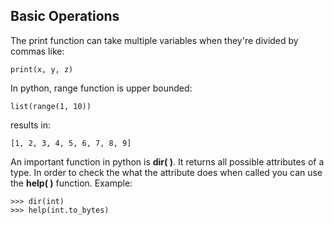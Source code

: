 ## Basic Operations  
The print function can take multiple variables when they're divided by commas like:  

    print(x, y, z)

In python, range function is upper bounded:

    list(range(1, 10))

results in:

    [1, 2, 3, 4, 5, 6, 7, 8, 9]

An important function in python is **dir( )**. It returns all possible attributes of a type. In order to check the what the attribute does when called you can use the **help( )** function. Example:

    >>> dir(int)
    >>> help(int.to_bytes)
